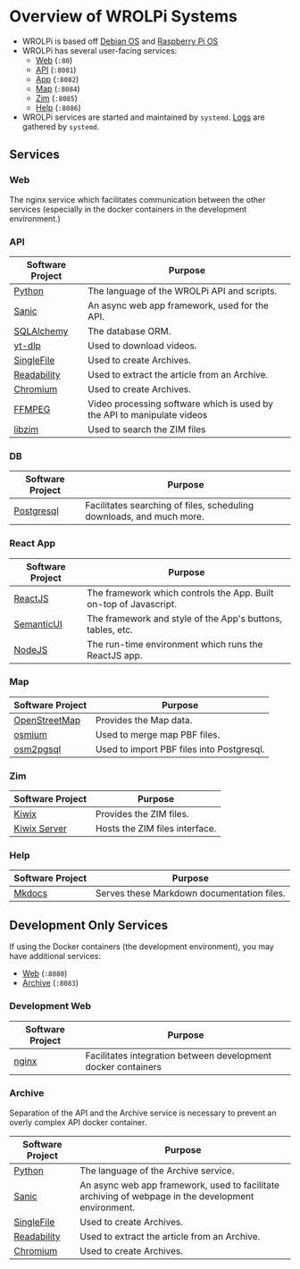 # Overview of WROLPi Systems

* WROLPi is based off [Debian OS](https://debian.org) and [Raspberry Pi OS](https://www.raspberrypi.com/software/)
* WROLPi has several user-facing services:
    * [Web](#web) (`:80`)
    * [API](#api) (`:8081`)
    * [App](#app) (`:8082`)
    * [Map](#map) (`:8084`)
    * [Zim](#zim) (`:8085`)
    * [Help](#help) (`:8086`)
* WROLPi services are started and maintained by `systemd`.  [Logs](logs.md) are gathered by `systemd`.

## Services

### Web

The nginx service which facilitates communication between the other services (especially in the docker containers in
the development environment.)

### API

| Software Project                                           | Purpose                                                                 |
|------------------------------------------------------------|-------------------------------------------------------------------------|
| [Python](https://python.org)                               | The language of the WROLPi API and scripts.                             |
| [Sanic](https://sanic.dev)                                 | An async web app framework, used for the API.                           |
| [SQLAlchemy](https://www.sqlalchemy.org/)                  | The database ORM.                                                       |
| [yt-dlp](https://github.com/yt-dlp/yt-dlp)                 | Used to download videos.                                                |
| [SingleFile](https://github.com/gildas-lormeau/SingleFile) | Used to create Archives.                                                |
| [Readability](https://github.com/mozilla/readability)      | Used to extract the article from an Archive.                            |
| [Chromium](https://chromium.org)                           | Used to create Archives.                                                |
| [FFMPEG](https://ffmpeg.org/)                              | Video processing software which is used by the API to manipulate videos |
| [libzim](https://pypi.org/project/libzim/)                 | Used to search the ZIM files                                            |

### DB

| Software Project                          | Purpose                                                              |
|-------------------------------------------|----------------------------------------------------------------------|
| [Postgresql](https://www.postgresql.org/) | Facilitates searching of files, scheduling downloads, and much more. |

### React App

| Software Project                             | Purpose                                                            |
|----------------------------------------------|--------------------------------------------------------------------|
| [ReactJS](https://react.dev/)                | The framework which controls the App.  Built on-top of Javascript. |
| [SemanticUI](https://react.semantic-ui.com/) | The framework and style of the App's buttons, tables, etc.         |
| [NodeJS](https://nodejs.org)                 | The run-time environment which runs the ReactJS app.               |

### Map

| Software Project                                | Purpose                                   |
|-------------------------------------------------|-------------------------------------------|
| [OpenStreetMap](https://www.openstreetmap.org/) | Provides the Map data.                    |
| [osmium](https://osmcode.org/osmium-tool/)      | Used to merge map PBF files.              |
| [osm2pgsql](https://osm2pgsql.org/)             | Used to import PBF files into Postgresql. |

### Zim

| Software Project                                      | Purpose                        |
|-------------------------------------------------------|--------------------------------|
| [Kiwix](https://kiwix.org)                            | Provides the ZIM files.        |
| [Kiwix Server](https://github.com/kiwix/kiwix-tools/) | Hosts the ZIM files interface. |

### Help

| Software Project                  | Purpose                                    |
|-----------------------------------|--------------------------------------------|
| [Mkdocs](https://www.mkdocs.org/) | Serves these Markdown documentation files. |

## Development Only Services

If using the Docker containers (the development environment), you may have additional services:

* [Web](#development-web) (`:8080`)
* [Archive](#archive) (`:8083`)

### Development Web

| Software Project            | Purpose                                                       |
|-----------------------------|---------------------------------------------------------------|
| [nginx](https://nginx.org/) | Facilitates integration between development docker containers |

### Archive

Separation of the API and the Archive service is necessary to prevent an overly complex API docker container.

| Software Project                                           | Purpose                                                                                             |
|------------------------------------------------------------|-----------------------------------------------------------------------------------------------------|
| [Python](https://python.org)                               | The language of the Archive service.                                                                |
| [Sanic](https://sanic.dev)                                 | An async web app framework, used to facilitate archiving of webpage in the development environment. |
| [SingleFile](https://github.com/gildas-lormeau/SingleFile) | Used to create Archives.                                                                            |
| [Readability](https://github.com/mozilla/readability)      | Used to extract the article from an Archive.                                                        |
| [Chromium](https://chromium.org)                           | Used to create Archives.                                                                            |
